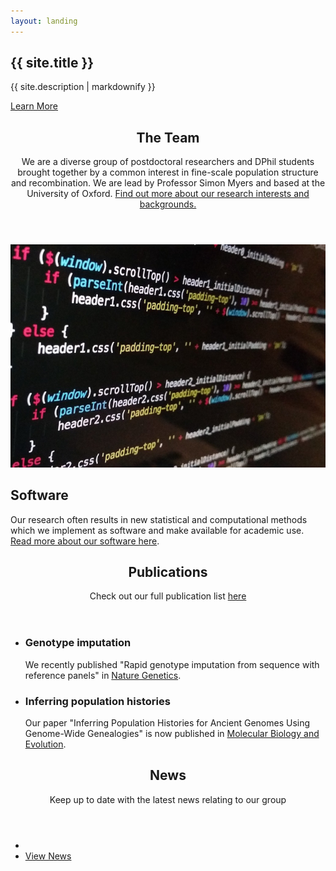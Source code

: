 ```yaml
---
layout: landing
---
```

<!-- Banner -->
<section id="banner">
<div class="inner">
<h2>{{ site.title }}</h2>
<p>{{ site.description | markdownify }}</p>
</div>
<a href="#one" class="more scrolly">Learn More</a>
</section>

<!-- One -->
<section id="one" class="wrapper style1 special">
<div class="inner">
<header class="major">
<h2>The Team</h2>
<p>We are a diverse group of postdoctoral researchers and DPhil students brought together by a common interest in fine-scale population structure and recombination. We are lead by Professor Simon Myers and based at the University of Oxford. <a href="people.html">Find out more about our research interests and backgrounds.</a></p>
</header>
</div>
</section>

<!-- Two -->
<section id="two" class="wrapper alt style2">
<section class="spotlight">
<div class="image"><img src="images/pic01.jpg" /></div><div class="content">
<h2>Software</h2>
Our research often results in new statistical and computational methods which we implement as software and make available for academic use. <a href="software.html">Read more about our software here</a>.
</div>
</section>
</section>

<!-- Three -->
<section id="three" class="wrapper style3 special">
<div class="inner">
<header class="major">
<h2>Publications</h2>
<p>Check out our full publication list <a href="publications.html">here</a></p>
</header>
<ul class="features">
<li class="icon fa-newspaper-o">
<h3>Genotype imputation</h3>
We recently published "Rapid genotype imputation from sequence with reference panels" in <a href="https://doi.org/10.1038/s41588-021-00877-0">Nature Genetics</a>.
</li>
<li class="icon fa-newspaper-o">
<h3>Inferring population histories</h3>
Our paper "Inferring Population Histories for Ancient Genomes Using Genome-Wide Genealogies" is now published in <a href="https://doi.org/10.1093/molbev/msab174">Molecular Biology and Evolution</a>.
</li>
</ul>
</div>
</section>

<!-- CTA -->
<section id="cta" class="wrapper style4">
<div class="inner">
<header>
<h2>News</h2>
<p>Keep up to date with the latest news relating to our group</p>
</header>
<ul class="actions vertical">
<li></li>
<li><a href="news.html" class="button fit">View News</a></li>
</ul>
</div>
</section>

